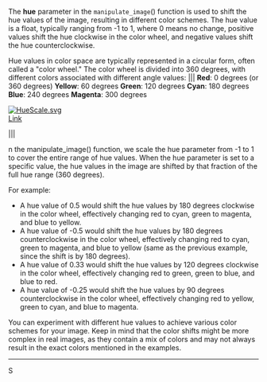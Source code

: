 The **hue** parameter in the `manipulate_image`() function is used to shift the hue values of the image, resulting in different color schemes. The hue value is a float, typically ranging from -1 to 1, where 0 means no change, positive values shift the hue clockwise in the color wheel, and negative values shift the hue counterclockwise.

Hue values in color space are typically represented in a circular form, often called a "color wheel." The color wheel is divided into 360 degrees, with different colors associated with different angle values:
|||
**Red**: 0 degrees (or 360 degrees)
**Yellow**: 60 degrees
**Green**: 120 degrees
**Cyan**: 180 degrees
**Blue**: 240 degrees
**Magenta**: 300 degrees

<p><a href="https://commons.wikimedia.org/wiki/File:HueScale.svg#/media/File:HueScale.svg"><img src="https://upload.wikimedia.org/wikipedia/commons/thumb/a/ad/HueScale.svg/1200px-HueScale.svg.png" alt="HueScale.svg"></a><br> <a href="https://commons.wikimedia.org/w/index.php?curid=1609109">Link</a></p>

|||

n the manipulate_image() function, we scale the hue parameter from -1 to 1 to cover the entire range of hue values. When the hue parameter is set to a specific value, the hue values in the image are shifted by that fraction of the full hue range (360 degrees).

For example:

- A hue value of 0.5 would shift the hue values by 180 degrees clockwise in the color wheel, effectively changing red to cyan, green to magenta, and blue to yellow.
- A hue value of -0.5 would shift the hue values by 180 degrees counterclockwise in the color wheel, effectively changing red to cyan, green to magenta, and blue to yellow (same as the previous example, since the shift is by 180 degrees).
- A hue value of 0.33 would shift the hue values by 120 degrees clockwise in the color wheel, effectively changing red to green, green to blue, and blue to red.
- A hue value of -0.25 would shift the hue values by 90 degrees counterclockwise in the color wheel, effectively changing red to yellow, green to cyan, and blue to magenta.


You can experiment with different hue values to achieve various color schemes for your image. Keep in mind that the color shifts might be more complex in real images, as they contain a mix of colors and may not always result in the exact colors mentioned in the examples.

------

S




